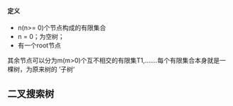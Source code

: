 #### 定义

* n(n>= 0)个节点构成的有限集合
* n = 0；为空树；
* 有一个root节点

其余节点可以分为m(m>0)个互不相交的有限集T1,.......每个有限集合本身就是一棵树，为原来树的 ’子树‘

## 二叉搜索树

```js

```



